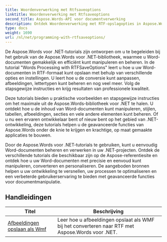 ```yaml
---
title: Woordenverwerking met Rtfsaveoptions
linktitle: Woordenverwerking met Rtfsaveoptions
second_title: Aspose.Words-API voor documentverwerking
description: Ontdek Woordenverwerking met RTF-opslagopties in Aspose.Words voor .NET. Leer hoe u RTF-documenten kunt opslaan en aanpassen met stapsgewijze zelfstudies en C#-codevoorbeelden.
type: docs
weight: 1690
url: /nl/net/programming-with-rtfsaveoptions/
---
```

De Aspose.Words voor .NET-tutorials zijn ontworpen om u te begeleiden bij het gebruik van de Aspose.Words voor .NET-bibliotheek, waarmee u Word-documenten gemakkelijk en efficiënt kunt manipuleren en beheren. In de tutorial "Words Processing with RTFSaveOptions" leert u hoe u uw Word-documenten in RTF-formaat kunt opslaan met behulp van verschillende opties en instellingen. U leert hoe u de conversie kunt aanpassen, afbeeldingen, lettertypen kunt beheren en nog veel meer. Volg de stapsgewijze instructies en krijg resultaten van professionele kwaliteit.

Deze tutorials bieden u praktische voorbeelden en stapsgewijze instructies om het maximale uit de Aspose.Words-bibliotheek voor .NET te halen. U ontdekt hoe u de inhoud van Word-documenten kunt manipuleren, stijlen, tabellen, afbeeldingen, secties en vele andere elementen kunt beheren. Of u nu een ervaren ontwikkelaar bent of nieuw bent op het gebied van .NET-ontwikkeling, deze tutorials helpen u de geavanceerde functies van Aspose.Words onder de knie te krijgen en krachtige, op maat gemaakte applicaties te bouwen.

Door de Aspose.Words voor .NET-tutorials te gebruiken, kunt u eenvoudig Word-documenten beheren en verwerken in uw .NET-projecten. Ontdek de verschillende tutorials die beschikbaar zijn op de Aspose-referentiesite en ontdek hoe u uw Word-documenten met precisie en eenvoud kunt manipuleren, converteren en personaliseren. De aangeboden bronnen helpen u uw ontwikkeling te versnellen, uw processen te optimaliseren en een verbeterde gebruikerservaring te bieden met geavanceerde functies voor documentmanipulatie.

 ## Handleidingen
| Titel | Beschrijving |
| --- | --- |
| [Afbeeldingen opslaan als Wmf](./saving-images-as-wmf/) | Leer hoe u afbeeldingen opslaat als WMF bij het converteren naar RTF met Aspose.Words voor .NET. |